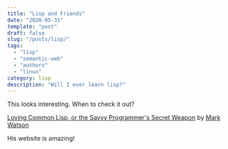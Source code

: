 ```yaml
---
title: "Lisp and Friends"
date: "2020-05-31"
template: "post"
draft: false
slug: "/posts/lisp/"
tags:
  - "lisp"
  - "semantic-web"
  - "authors"
  - "linux"
category: lisp
description: "Will I ever learn lisp?"
---
```


This looks interesting.   When to check it out?

[Loving Common Lisp, or the Savvy Programmer's Secret Weapon](https://leanpub.com/lovinglisp/read#leanpub-auto-setting-up-your-common-lisp-development-system-and-quicklisp) by [Mark Watson](https://markwatson.com/)

His website is amazing!




